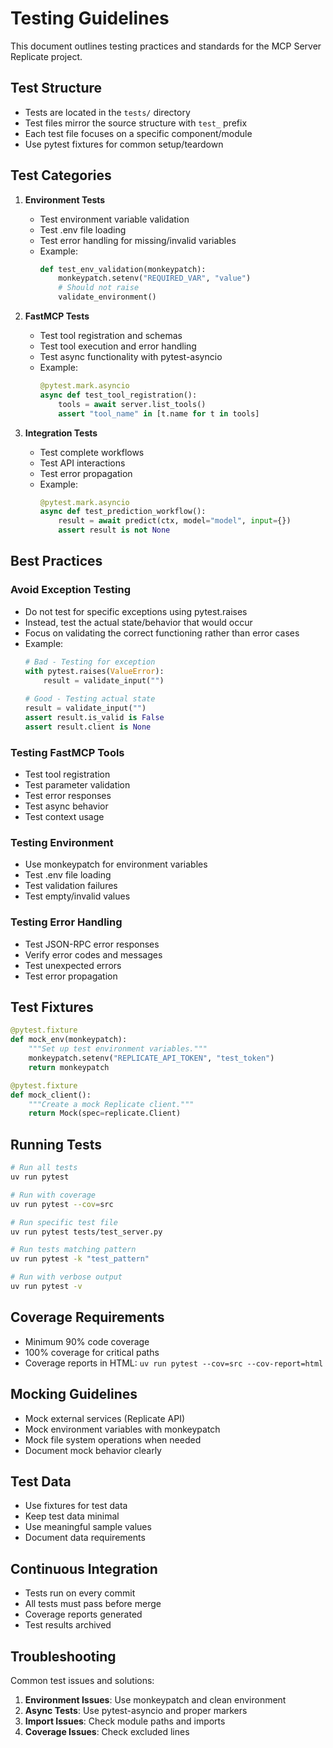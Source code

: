 # Testing Guidelines

This document outlines testing practices and standards for the MCP Server Replicate project.

## Test Structure

- Tests are located in the `tests/` directory
- Test files mirror the source structure with `test_` prefix
- Each test file focuses on a specific component/module
- Use pytest fixtures for common setup/teardown

## Test Categories

1. **Environment Tests**
   - Test environment variable validation
   - Test .env file loading
   - Test error handling for missing/invalid variables
   - Example:
     ```python
     def test_env_validation(monkeypatch):
         monkeypatch.setenv("REQUIRED_VAR", "value")
         # Should not raise
         validate_environment()
     ```

2. **FastMCP Tests**
   - Test tool registration and schemas
   - Test tool execution and error handling
   - Test async functionality with pytest-asyncio
   - Example:
     ```python
     @pytest.mark.asyncio
     async def test_tool_registration():
         tools = await server.list_tools()
         assert "tool_name" in [t.name for t in tools]
     ```

3. **Integration Tests**
   - Test complete workflows
   - Test API interactions
   - Test error propagation
   - Example:
     ```python
     @pytest.mark.asyncio
     async def test_prediction_workflow():
         result = await predict(ctx, model="model", input={})
         assert result is not None
     ```

## Best Practices

### Avoid Exception Testing
- Do not test for specific exceptions using pytest.raises
- Instead, test the actual state/behavior that would occur
- Focus on validating the correct functioning rather than error cases
- Example:
  ```python
  # Bad - Testing for exception
  with pytest.raises(ValueError):
      result = validate_input("")
      
  # Good - Testing actual state
  result = validate_input("")
  assert result.is_valid is False
  assert result.client is None
  ```

### Testing FastMCP Tools
- Test tool registration
- Test parameter validation
- Test error responses
- Test async behavior
- Test context usage

### Testing Environment
- Use monkeypatch for environment variables
- Test .env file loading
- Test validation failures
- Test empty/invalid values

### Testing Error Handling
- Test JSON-RPC error responses
- Verify error codes and messages
- Test unexpected errors
- Test error propagation

## Test Fixtures

```python
@pytest.fixture
def mock_env(monkeypatch):
    """Set up test environment variables."""
    monkeypatch.setenv("REPLICATE_API_TOKEN", "test_token")
    return monkeypatch

@pytest.fixture
def mock_client():
    """Create a mock Replicate client."""
    return Mock(spec=replicate.Client)
```

## Running Tests

```bash
# Run all tests
uv run pytest

# Run with coverage
uv run pytest --cov=src

# Run specific test file
uv run pytest tests/test_server.py

# Run tests matching pattern
uv run pytest -k "test_pattern"

# Run with verbose output
uv run pytest -v
```

## Coverage Requirements

- Minimum 90% code coverage
- 100% coverage for critical paths
- Coverage reports in HTML: `uv run pytest --cov=src --cov-report=html`

## Mocking Guidelines

- Mock external services (Replicate API)
- Mock environment variables with monkeypatch
- Mock file system operations when needed
- Document mock behavior clearly

## Test Data

- Use fixtures for test data
- Keep test data minimal
- Use meaningful sample values
- Document data requirements

## Continuous Integration

- Tests run on every commit
- All tests must pass before merge
- Coverage reports generated
- Test results archived

## Troubleshooting

Common test issues and solutions:
1. **Environment Issues**: Use monkeypatch and clean environment
2. **Async Tests**: Use pytest-asyncio and proper markers
3. **Import Issues**: Check module paths and imports
4. **Coverage Issues**: Check excluded lines
